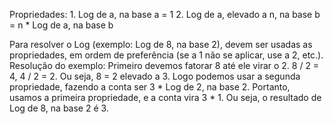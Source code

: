 Propriedades:
	1. Log de a, na base a = 1
	2. Log de a, elevado a n, na base b = n * Log de a, na base b

Para resolver o Log (exemplo: Log de 8, na base 2), devem ser usadas as propriedades, em ordem de preferência (se a 1 não se aplicar, use a 2, etc.).
Resolução do exemplo: Primeiro devemos fatorar 8 até ele virar o 2. 8 / 2 = 4, 4 / 2 = 2. Ou seja, 8 = 2 elevado a 3. Logo podemos usar a segunda propriedade, fazendo a conta ser 3 * Log de 2, na base 2. Portanto, usamos a primeira propriedade, e a conta vira 3 * 1. Ou seja, o resultado de Log de 8, na base 2 é 3.
